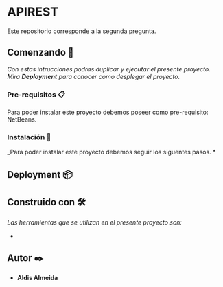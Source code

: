 # APIREST
Este repositorio corresponde a la segunda pregunta. 

## Comenzando 🚀
_Con estas intrucciones podras duplicar y ejecutar el presente proyecto.
Mira **Deployment** para conocer como desplegar el proyecto._


### Pre-requisitos 📋
Para poder instalar este proyecto debemos poseer como pre-requisito: NetBeans.


### Instalación 🔧
_Para poder instalar este proyecto debemos seguir los siguentes pasos.
* 


## Deployment 📦


## Construido con 🛠️

_Las herramientas que se utilizan en el presente proyecto son:_

* 


## Autor ✒️
* **Aldis Almeida**
